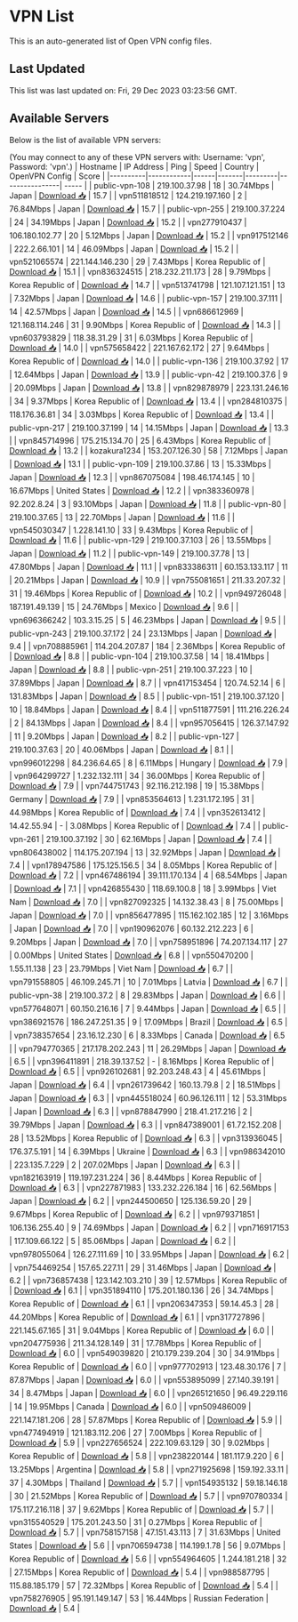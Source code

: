 # VPN List

This is an auto-generated list of Open VPN config files.

## Last Updated

This list was last updated on: Fri, 29 Dec 2023 03:23:56 GMT.

## Available Servers

Below is the list of available VPN servers:

(You may connect to any of these VPN servers with: Username: 'vpn', Password: 'vpn'.)
| Hostname | IP Address | Ping | Speed | Country | OpenVPN Config | Score |
|----------|------------|------|-------|---------|----------------| ----- |
| public-vpn-108 | 219.100.37.98 | 18 | 30.74Mbps | Japan | [Download 📥](./configs/server_0_JP.ovpn) | 15.7 |
| vpn511818512 | 124.219.197.160 | 2 | 76.84Mbps | Japan | [Download 📥](./configs/server_1_JP.ovpn) | 15.7 |
| public-vpn-255 | 219.100.37.224 | 24 | 34.19Mbps | Japan | [Download 📥](./configs/server_2_JP.ovpn) | 15.2 |
| vpn277910437 | 106.180.102.77 | 20 | 5.12Mbps | Japan | [Download 📥](./configs/server_3_JP.ovpn) | 15.2 |
| vpn917512146 | 222.2.66.101 | 14 | 46.09Mbps | Japan | [Download 📥](./configs/server_4_JP.ovpn) | 15.2 |
| vpn521065574 | 221.144.146.230 | 29 | 7.43Mbps | Korea Republic of | [Download 📥](./configs/server_5_KR.ovpn) | 15.1 |
| vpn836324515 | 218.232.211.173 | 28 | 9.79Mbps | Korea Republic of | [Download 📥](./configs/server_6_KR.ovpn) | 14.7 |
| vpn513741798 | 121.107.121.151 | 13 | 7.32Mbps | Japan | [Download 📥](./configs/server_7_JP.ovpn) | 14.6 |
| public-vpn-157 | 219.100.37.111 | 14 | 42.57Mbps | Japan | [Download 📥](./configs/server_8_JP.ovpn) | 14.5 |
| vpn686612969 | 121.168.114.246 | 31 | 9.90Mbps | Korea Republic of | [Download 📥](./configs/server_9_KR.ovpn) | 14.3 |
| vpn603793829 | 118.38.31.29 | 31 | 6.03Mbps | Korea Republic of | [Download 📥](./configs/server_10_KR.ovpn) | 14.0 |
| vpn575658422 | 221.167.62.172 | 27 | 9.64Mbps | Korea Republic of | [Download 📥](./configs/server_11_KR.ovpn) | 14.0 |
| public-vpn-136 | 219.100.37.92 | 17 | 12.64Mbps | Japan | [Download 📥](./configs/server_12_JP.ovpn) | 13.9 |
| public-vpn-42 | 219.100.37.6 | 9 | 20.09Mbps | Japan | [Download 📥](./configs/server_13_JP.ovpn) | 13.8 |
| vpn829878979 | 223.131.246.16 | 34 | 9.37Mbps | Korea Republic of | [Download 📥](./configs/server_14_KR.ovpn) | 13.4 |
| vpn284810375 | 118.176.36.81 | 34 | 3.03Mbps | Korea Republic of | [Download 📥](./configs/server_15_KR.ovpn) | 13.4 |
| public-vpn-217 | 219.100.37.199 | 14 | 14.15Mbps | Japan | [Download 📥](./configs/server_16_JP.ovpn) | 13.3 |
| vpn845714996 | 175.215.134.70 | 25 | 6.43Mbps | Korea Republic of | [Download 📥](./configs/server_17_KR.ovpn) | 13.2 |
| kozakura1234 | 153.207.126.30 | 58 | 7.12Mbps | Japan | [Download 📥](./configs/server_18_JP.ovpn) | 13.1 |
| public-vpn-109 | 219.100.37.86 | 13 | 15.33Mbps | Japan | [Download 📥](./configs/server_19_JP.ovpn) | 12.3 |
| vpn867075084 | 198.46.174.145 | 10 | 16.67Mbps | United States | [Download 📥](./configs/server_20_US.ovpn) | 12.2 |
| vpn383360978 | 92.202.8.24 | 3 | 93.10Mbps | Japan | [Download 📥](./configs/server_21_JP.ovpn) | 11.8 |
| public-vpn-80 | 219.100.37.65 | 13 | 22.70Mbps | Japan | [Download 📥](./configs/server_22_JP.ovpn) | 11.6 |
| vpn545030347 | 1.228.141.10 | 33 | 9.43Mbps | Korea Republic of | [Download 📥](./configs/server_23_KR.ovpn) | 11.6 |
| public-vpn-129 | 219.100.37.103 | 26 | 13.55Mbps | Japan | [Download 📥](./configs/server_24_JP.ovpn) | 11.2 |
| public-vpn-149 | 219.100.37.78 | 13 | 47.80Mbps | Japan | [Download 📥](./configs/server_25_JP.ovpn) | 11.1 |
| vpn833386311 | 60.153.133.117 | 11 | 20.21Mbps | Japan | [Download 📥](./configs/server_26_JP.ovpn) | 10.9 |
| vpn755081651 | 211.33.207.32 | 31 | 19.46Mbps | Korea Republic of | [Download 📥](./configs/server_27_KR.ovpn) | 10.2 |
| vpn949726048 | 187.191.49.139 | 15 | 24.76Mbps | Mexico | [Download 📥](./configs/server_28_MX.ovpn) | 9.6 |
| vpn696366242 | 103.3.15.25 | 5 | 46.23Mbps | Japan | [Download 📥](./configs/server_29_JP.ovpn) | 9.5 |
| public-vpn-243 | 219.100.37.172 | 24 | 23.13Mbps | Japan | [Download 📥](./configs/server_30_JP.ovpn) | 9.4 |
| vpn708885961 | 114.204.207.87 | 184 | 2.36Mbps | Korea Republic of | [Download 📥](./configs/server_31_KR.ovpn) | 8.8 |
| public-vpn-104 | 219.100.37.58 | 14 | 18.41Mbps | Japan | [Download 📥](./configs/server_32_JP.ovpn) | 8.8 |
| public-vpn-251 | 219.100.37.223 | 10 | 37.89Mbps | Japan | [Download 📥](./configs/server_33_JP.ovpn) | 8.7 |
| vpn417153454 | 120.74.52.14 | 6 | 131.83Mbps | Japan | [Download 📥](./configs/server_34_JP.ovpn) | 8.5 |
| public-vpn-151 | 219.100.37.120 | 10 | 18.84Mbps | Japan | [Download 📥](./configs/server_35_JP.ovpn) | 8.4 |
| vpn511877591 | 111.216.226.24 | 2 | 84.13Mbps | Japan | [Download 📥](./configs/server_36_JP.ovpn) | 8.4 |
| vpn957056415 | 126.37.147.92 | 11 | 9.20Mbps | Japan | [Download 📥](./configs/server_37_JP.ovpn) | 8.2 |
| public-vpn-127 | 219.100.37.63 | 20 | 40.06Mbps | Japan | [Download 📥](./configs/server_38_JP.ovpn) | 8.1 |
| vpn996012298 | 84.236.64.65 | 8 | 6.11Mbps | Hungary | [Download 📥](./configs/server_39_HU.ovpn) | 7.9 |
| vpn964299727 | 1.232.132.111 | 34 | 36.00Mbps | Korea Republic of | [Download 📥](./configs/server_40_KR.ovpn) | 7.9 |
| vpn744751743 | 92.116.212.198 | 19 | 15.38Mbps | Germany | [Download 📥](./configs/server_41_DE.ovpn) | 7.9 |
| vpn853564613 | 1.231.172.195 | 31 | 44.98Mbps | Korea Republic of | [Download 📥](./configs/server_42_KR.ovpn) | 7.4 |
| vpn352613412 | 14.42.55.94 | - | 3.08Mbps | Korea Republic of | [Download 📥](./configs/server_43_KR.ovpn) | 7.4 |
| public-vpn-261 | 219.100.37.192 | 30 | 62.16Mbps | Japan | [Download 📥](./configs/server_44_JP.ovpn) | 7.4 |
| vpn806438002 | 114.175.207.194 | 13 | 32.92Mbps | Japan | [Download 📥](./configs/server_45_JP.ovpn) | 7.4 |
| vpn178947586 | 175.125.156.5 | 34 | 8.05Mbps | Korea Republic of | [Download 📥](./configs/server_46_KR.ovpn) | 7.2 |
| vpn467486194 | 39.111.170.134 | 4 | 68.54Mbps | Japan | [Download 📥](./configs/server_47_JP.ovpn) | 7.1 |
| vpn426855430 | 118.69.100.8 | 18 | 3.99Mbps | Viet Nam | [Download 📥](./configs/server_48_VN.ovpn) | 7.0 |
| vpn827092325 | 14.132.38.43 | 8 | 75.00Mbps | Japan | [Download 📥](./configs/server_49_JP.ovpn) | 7.0 |
| vpn856477895 | 115.162.102.185 | 12 | 3.16Mbps | Japan | [Download 📥](./configs/server_50_JP.ovpn) | 7.0 |
| vpn190962076 | 60.132.212.223 | 6 | 9.20Mbps | Japan | [Download 📥](./configs/server_51_JP.ovpn) | 7.0 |
| vpn758951896 | 74.207.134.117 | 27 | 0.00Mbps | United States | [Download 📥](./configs/server_52_US.ovpn) | 6.8 |
| vpn550470200 | 1.55.11.138 | 23 | 23.79Mbps | Viet Nam | [Download 📥](./configs/server_53_VN.ovpn) | 6.7 |
| vpn791558805 | 46.109.245.71 | 10 | 7.01Mbps | Latvia | [Download 📥](./configs/server_54_LV.ovpn) | 6.7 |
| public-vpn-38 | 219.100.37.2 | 8 | 29.83Mbps | Japan | [Download 📥](./configs/server_55_JP.ovpn) | 6.6 |
| vpn577648071 | 60.150.216.16 | 7 | 9.44Mbps | Japan | [Download 📥](./configs/server_56_JP.ovpn) | 6.5 |
| vpn386921576 | 186.247.251.35 | 9 | 17.09Mbps | Brazil | [Download 📥](./configs/server_57_BR.ovpn) | 6.5 |
| vpn738357654 | 23.16.12.230 | 6 | 8.33Mbps | Canada | [Download 📥](./configs/server_58_CA.ovpn) | 6.5 |
| vpn794770365 | 217.178.202.243 | 11 | 26.29Mbps | Japan | [Download 📥](./configs/server_59_JP.ovpn) | 6.5 |
| vpn396411891 | 218.39.137.52 | - | 8.16Mbps | Korea Republic of | [Download 📥](./configs/server_60_KR.ovpn) | 6.5 |
| vpn926102681 | 92.203.248.43 | 4 | 45.61Mbps | Japan | [Download 📥](./configs/server_61_JP.ovpn) | 6.4 |
| vpn261739642 | 160.13.79.8 | 2 | 18.51Mbps | Japan | [Download 📥](./configs/server_62_JP.ovpn) | 6.3 |
| vpn445518024 | 60.96.126.111 | 12 | 53.31Mbps | Japan | [Download 📥](./configs/server_63_JP.ovpn) | 6.3 |
| vpn878847990 | 218.41.217.216 | 2 | 39.79Mbps | Japan | [Download 📥](./configs/server_64_JP.ovpn) | 6.3 |
| vpn847389001 | 61.72.152.208 | 28 | 13.52Mbps | Korea Republic of | [Download 📥](./configs/server_65_KR.ovpn) | 6.3 |
| vpn313936045 | 176.37.5.191 | 14 | 6.39Mbps | Ukraine | [Download 📥](./configs/server_66_UA.ovpn) | 6.3 |
| vpn986342010 | 223.135.7.229 | 2 | 207.02Mbps | Japan | [Download 📥](./configs/server_67_JP.ovpn) | 6.3 |
| vpn182163919 | 119.197.231.224 | 36 | 8.44Mbps | Korea Republic of | [Download 📥](./configs/server_68_KR.ovpn) | 6.3 |
| vpn227871983 | 133.232.226.184 | 16 | 62.56Mbps | Japan | [Download 📥](./configs/server_69_JP.ovpn) | 6.2 |
| vpn244500650 | 125.136.59.20 | 29 | 9.67Mbps | Korea Republic of | [Download 📥](./configs/server_70_KR.ovpn) | 6.2 |
| vpn979371851 | 106.136.255.40 | 9 | 74.69Mbps | Japan | [Download 📥](./configs/server_71_JP.ovpn) | 6.2 |
| vpn716917153 | 117.109.66.122 | 5 | 85.06Mbps | Japan | [Download 📥](./configs/server_72_JP.ovpn) | 6.2 |
| vpn978055064 | 126.27.111.69 | 10 | 33.95Mbps | Japan | [Download 📥](./configs/server_73_JP.ovpn) | 6.2 |
| vpn754469254 | 157.65.227.11 | 29 | 31.46Mbps | Japan | [Download 📥](./configs/server_74_JP.ovpn) | 6.2 |
| vpn736857438 | 123.142.103.210 | 39 | 12.57Mbps | Korea Republic of | [Download 📥](./configs/server_75_KR.ovpn) | 6.1 |
| vpn351894110 | 175.201.180.136 | 26 | 34.74Mbps | Korea Republic of | [Download 📥](./configs/server_76_KR.ovpn) | 6.1 |
| vpn206347353 | 59.14.45.3 | 28 | 44.20Mbps | Korea Republic of | [Download 📥](./configs/server_77_KR.ovpn) | 6.1 |
| vpn317727896 | 221.145.67.165 | 31 | 9.04Mbps | Korea Republic of | [Download 📥](./configs/server_78_KR.ovpn) | 6.0 |
| vpn204775936 | 211.34.128.149 | 31 | 17.78Mbps | Korea Republic of | [Download 📥](./configs/server_79_KR.ovpn) | 6.0 |
| vpn549039820 | 210.179.239.204 | 30 | 34.91Mbps | Korea Republic of | [Download 📥](./configs/server_80_KR.ovpn) | 6.0 |
| vpn977702913 | 123.48.30.176 | 7 | 87.87Mbps | Japan | [Download 📥](./configs/server_81_JP.ovpn) | 6.0 |
| vpn553895099 | 27.140.39.191 | 34 | 8.47Mbps | Japan | [Download 📥](./configs/server_82_JP.ovpn) | 6.0 |
| vpn265121650 | 96.49.229.116 | 14 | 19.95Mbps | Canada | [Download 📥](./configs/server_83_CA.ovpn) | 6.0 |
| vpn509486009 | 221.147.181.206 | 28 | 57.87Mbps | Korea Republic of | [Download 📥](./configs/server_84_KR.ovpn) | 5.9 |
| vpn477494919 | 121.183.112.206 | 27 | 7.00Mbps | Korea Republic of | [Download 📥](./configs/server_85_KR.ovpn) | 5.9 |
| vpn227656524 | 222.109.63.129 | 30 | 9.02Mbps | Korea Republic of | [Download 📥](./configs/server_86_KR.ovpn) | 5.8 |
| vpn238220144 | 181.117.9.220 | 6 | 13.25Mbps | Argentina | [Download 📥](./configs/server_87_AR.ovpn) | 5.8 |
| vpn271925698 | 159.192.33.11 | 37 | 4.30Mbps | Thailand | [Download 📥](./configs/server_88_TH.ovpn) | 5.7 |
| vpn154935132 | 59.18.146.18 | 30 | 21.52Mbps | Korea Republic of | [Download 📥](./configs/server_89_KR.ovpn) | 5.7 |
| vpn970780334 | 175.117.216.118 | 37 | 9.62Mbps | Korea Republic of | [Download 📥](./configs/server_90_KR.ovpn) | 5.7 |
| vpn315540529 | 175.201.243.50 | 31 | 0.27Mbps | Korea Republic of | [Download 📥](./configs/server_91_KR.ovpn) | 5.7 |
| vpn758157158 | 47.151.43.113 | 7 | 31.63Mbps | United States | [Download 📥](./configs/server_92_US.ovpn) | 5.6 |
| vpn706594738 | 114.199.1.78 | 56 | 9.07Mbps | Korea Republic of | [Download 📥](./configs/server_93_KR.ovpn) | 5.6 |
| vpn554964605 | 1.244.181.218 | 32 | 27.15Mbps | Korea Republic of | [Download 📥](./configs/server_94_KR.ovpn) | 5.4 |
| vpn988587795 | 115.88.185.179 | 57 | 72.32Mbps | Korea Republic of | [Download 📥](./configs/server_95_KR.ovpn) | 5.4 |
| vpn758276905 | 95.191.149.147 | 53 | 16.44Mbps | Russian Federation | [Download 📥](./configs/server_96_RU.ovpn) | 5.4 |

